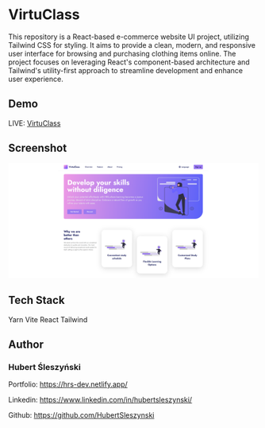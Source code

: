 # VirtuClass

This repository is a React-based e-commerce website UI project, utilizing Tailwind CSS for styling. It aims to provide a clean, modern, and responsive user interface for browsing and purchasing clothing items online. The project focuses on leveraging React's component-based architecture and Tailwind's utility-first approach to streamline development and enhance user experience.

## Demo

LIVE: [VirtuClass](https://hrs-virtu-class.netlify.app/)

## Screenshot

<img src="src/assets/hrs-virtu-class.netlify.app_.png" width="600">

## Tech Stack

Yarn Vite React Tailwind

## Author

### Hubert Śleszyński

Portfolio: https://hrs-dev.netlify.app/

Linkedin: https://www.linkedin.com/in/hubertsleszynski/

Github: https://github.com/HubertSleszynski
